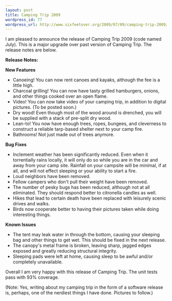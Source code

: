 ```yaml
--- 
layout: post
title: Camping Trip 2009
wordpress_id: 77
wordpress_url: http://www.sixfeetover.org/2009/07/09/camping-trip-2009/
---
```

I am pleased to announce the release of Camping Trip 2009 (code named July). This is a major upgrade over past version of Camping Trip. The release notes are below.

<strong>Release Notes:</strong>

<strong>New Features</strong>
<ul>
	<li>Canoeing! You can now rent canoes and kayaks, although the fee is a little high.</li>
	<li>Charcoal grilling! You can now have tasty grilled hamburgers, onions, and other things cooked over an open flame.</li>
	<li>Video! You can now take video of your camping trip, in addition to digital pictures. (To be posted soon.)</li>
	<li>Dry wood! Even though most of the wood around is drenched, you will be supplied with a stack of pre-split dry wood.</li>
	<li>Lean-to! You now have enough trees, ropes, bungees, and cleverness to construct a reliable tarp-based shelter next to your camp fire.</li>
	<li>Bathrooms! Not just made out of trees anymore.</li>
</ul>
<strong>Bug Fixes</strong>
<ul>
	<li>Inclement weather has been significantly reduced. Even when it torrentially rains locally, it will only do so while you are in the car and away from your camp site. Rainfall on your campsite will be minimal, if at all, and will not effect sleeping or your ability to start a fire.</li>
	<li>Loud neighbors have been removed.</li>
	<li>Fellow campers who don't pull their weight have been removed.</li>
	<li>The number of pesky bugs has been reduced, although not at all eliminated. They should respond better to citronella candles as well.</li>
	<li>Hikes that lead to certain death have been replaced with leisurely scenic drives and walks.</li>
	<li>Birds now cooperate better to having their pictures taken while doing interesting things.</li>
</ul>
<strong>Known Issues</strong>
<ul>
	<li>The tent may leak water in through the bottom, causing your sleeping bag and other things to get wet. This should be fixed in the next release.</li>
	<li>The canopy's metal frame is broken, leaving sharp, jagged edges exposed and greatly reducing structural integrity.</li>
	<li>Sleeping pads were left at home, causing sleep to be awful and/or completely unavailable.</li>
</ul>
Overall I am very happy with this release of Camping Trip. The unit tests pass with 93% coverage.

(Note: Yes, writing about my camping trip in the form of a software release is, perhaps, one of the nerdiest things I have done. Pictures to follow.)
